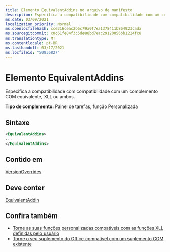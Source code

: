 ```yaml
---
title: Elemento EquivalentAddins no arquivo de manifesto
description: Especifica a compatibilidade com compatibilidade com um complemento COM equivalente, XLL ou ambos.
ms.date: 03/09/2021
localization_priority: Normal
ms.openlocfilehash: cce316ceac2b6c79a0f7ea1378411b864923cada
ms.sourcegitcommit: c0c61fe84f3c5de88bd7eac29120056bb1224fc8
ms.translationtype: MT
ms.contentlocale: pt-BR
ms.lasthandoff: 03/17/2021
ms.locfileid: "50836827"
---
```

# <a name="equivalentaddins-element"></a>Elemento EquivalentAddins

Especifica a compatibilidade com compatibilidade com um complemento COM equivalente, XLL ou ambos.

**Tipo de complemento:** Painel de tarefas, função Personalizada

## <a name="syntax"></a>Sintaxe

```XML
<EquivalentAddins>
...  
</EquivalentAddins>  
```

## <a name="contained-in"></a>Contido em

[VersionOverrides](versionoverrides.md)

## <a name="must-contain"></a>Deve conter

[EquivalentAddin](equivalentaddin.md)

## <a name="see-also"></a>Confira também

- [Torne as suas funções personalizadas compatíveis com as funções XLL definidas pelo usuário](../../excel/make-custom-functions-compatible-with-xll-udf.md)
- [Torne o seu suplemento do Office compatível com um suplemento COM existente](../../develop/make-office-add-in-compatible-with-existing-com-add-in.md)